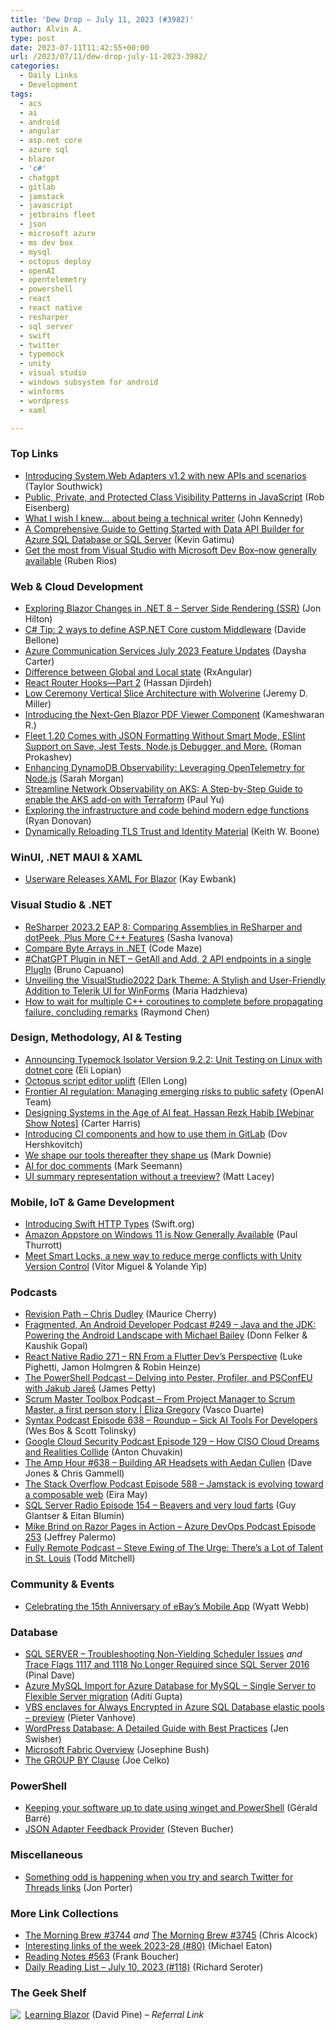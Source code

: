 ```yaml
---
title: 'Dew Drop – July 11, 2023 (#3982)'
author: Alvin A.
type: post
date: 2023-07-11T11:42:55+00:00
url: /2023/07/11/dew-drop-july-11-2023-3982/
categories:
  - Daily Links
  - Development
tags:
  - acs
  - ai
  - android
  - angular
  - asp.net core
  - azure sql
  - blazor
  - 'c#'
  - chatgpt
  - gitlab
  - jamstack
  - javascript
  - jetbrains fleet
  - json
  - microsoft azure
  - ms dev box
  - mysql
  - octopus deploy
  - openAI
  - opentelemetry
  - powershell
  - react
  - react native
  - resharper
  - sql server
  - swift
  - twitter
  - typemock
  - unity
  - visual studio
  - windows subsystem for android
  - winforms
  - wordpress
  - xaml

---
```

### <a name="top"></a>Top Links

  * <a href="https://devblogs.microsoft.com/dotnet/systemweb-adapters-1_2/" target="_blank" rel="noopener">Introducing System.Web Adapters v1.2 with new APIs and scenarios</a> (Taylor Southwick)
  * <a href="https://eisenbergeffect.medium.com/public-private-and-protected-class-visibility-patterns-in-javascript-a23a29229430?source=rss-257e6cfa66b3------2" target="_blank" rel="noopener">Public, Private, and Protected Class Visibility Patterns in JavaScript</a> (Rob Eisenberg)
  * <a href="http://www.youtube.com/watch?v=M4g2gHbUASM" target="_blank" rel="noopener">What I wish I knew&#8230; about being a technical writer</a> (John Kennedy)
  * <a href="https://techcommunity.microsoft.com/t5/educator-developer-blog/a-comprehensive-guide-to-getting-started-with-data-api-builder/ba-p/3865890?wt.mc_id=studentamb_225706" target="_blank" rel="noopener">A Comprehensive Guide to Getting Started with Data API Builder for Azure SQL Database or SQL Server</a> (Kevin Gatimu)
  * <a href="https://devblogs.microsoft.com/visualstudio/get-the-most-from-visual-studio-with-microsoft-dev-box-now-generally-available/" target="_blank" rel="noopener">Get the most from Visual Studio with Microsoft Dev Box–now generally available</a> (Ruben Rios)



### <a name="web"></a>Web & Cloud Development

  * <a href="https://jonhilton.net/blazor-ssr/" target="_blank" rel="noopener">Exploring Blazor Changes in .NET 8 &#8211; Server Side Rendering (SSR)</a> (Jon Hilton)
  * <a href="https://www.code4it.dev/csharptips/custom-middleware/" target="_blank" rel="noopener">C# Tip: 2 ways to define ASP.NET Core custom Middleware</a> (Davide Bellone)
  * <a href="https://techcommunity.microsoft.com/t5/azure-communication-services/azure-communication-services-july-2023-feature-updates/ba-p/3869978" target="_blank" rel="noopener">Azure Communication Services July 2023 Feature Updates</a> (Daysha Carter)
  * <a href="https://www.rx-angular.io/docs/state/recipes/determine-state-type" target="_blank" rel="noopener">Difference between Global and Local state</a> (RxAngular)
  * <a href="https://www.telerik.com/blogs/react-router-hooks-part-2" target="_blank" rel="noopener">React Router Hooks—Part 2</a> (Hassan Djirdeh)
  * <a href="https://jeremydmiller.com/2023/07/10/low-ceremony-vertical-slice-architecture-with-wolverine/" target="_blank" rel="noopener">Low Ceremony Vertical Slice Architecture with Wolverine</a> (Jeremy D. Miller)
  * <a href="https://www.syncfusion.com/blogs/post/next-gen-blazor-pdf-viewer.aspx?utm_source=alvinashcraft&utm_medium=email&utm_campaign=alvinashcraft_blog_edmjul23" target="_blank" rel="noopener">Introducing the Next-Gen Blazor PDF Viewer Component</a> (Kameshwaran R.)
  * <a href="https://blog.jetbrains.com/fleet/2023/07/fleet-1-20-comes-with-json-formatting-without-smart-mode-eslint-support-on-save-jest-tests-node-js-debugger-and-more/" target="_blank" rel="noopener">Fleet 1.20 Comes with JSON Formatting Without Smart Mode, ESlint Support on Save, Jest Tests, Node.js Debugger, and More.</a> (Roman Prokashev)
  * <a href="https://www.dotnetcurry.com/ShowArticle.aspx?ID=1602" target="_blank" rel="noopener">Enhancing DynamoDB Observability: Leveraging OpenTelemetry for Node.js</a> (Sarah Morgan)
  * <a href="https://paulyu.dev/article/streamline-network-observability-aks-addon-terraform-guide/" target="_blank" rel="noopener">Streamline Network Observability on AKS: A Step-by-Step Guide to enable the AKS add-on with Terraform</a> (Paul Yu)
  * <a href="https://stackoverflow.blog/2023/07/10/exploring-the-infrastructure-and-code-behind-modern-edge-functions/" target="_blank" rel="noopener">Exploring the infrastructure and code behind modern edge functions</a> (Ryan Donovan)
  * <a href="http://motorcycleguy.blogspot.com/2023/07/dynamically-reloading-tls-trust-and.html" target="_blank" rel="noopener">Dynamically Reloading TLS Trust and Identity Material</a> (Keith W. Boone)



### <a name="silverlight"></a>WinUI, .NET MAUI & XAML

  * <a href="http://www.i-programmer.info/news/89-net/16439-userware-releases-xaml-for-blazor.html" target="_blank" rel="noopener">Userware Releases XAML For Blazor</a> (Kay Ewbank)



### <a name="dotnet"></a>Visual Studio & .NET

  * <a href="https://blog.jetbrains.com/dotnet/2023/07/10/resharper-2023-2-eap-8/" target="_blank" rel="noopener">ReSharper 2023.2 EAP 8: Comparing Assemblies in ReSharper and dotPeek, Plus More C++ Features</a> (Sasha Ivanova)
  * <a href="https://code-maze.com/dotnet-compare-byte-arrays/" target="_blank" rel="noopener">Compare Byte Arrays in .NET</a> (Code Maze)
  *  <a href="https://dev.to/azure/chatgpt-plugin-in-net-getall-and-add-2-api-endpoints-in-a-single-plugin-j08" target="_blank" rel="noopener">#ChatGPT Plugin in NET – GetAll and Add, 2 API endpoints in a single PlugIn</a> (Bruno Capuano)
  * <a href="https://www.telerik.com/blogs/unveiling-visualstudio2022-dark-theme-stylish-user-friendly-addition-telerik-ui-winforms" target="_blank" rel="noopener">Unveiling the VisualStudio2022 Dark Theme: A Stylish and User-Friendly Addition to Telerik UI for WinForms</a> (Maria Hadzhieva)
  * <a href="https://devblogs.microsoft.com/oldnewthing/20230710-00/?p=108405" target="_blank" rel="noopener">How to wait for multiple C++ coroutines to complete before propagating failure, concluding remarks</a> (Raymond Chen)



### <a name="design"></a>Design, Methodology, AI & Testing

  * <a href="https://www.typemock.com/announcing-typemock-isolator-version-9-2-2-unit-testing-on-linux-with-dotnet-core/" target="_blank" rel="noopener">Announcing Typemock Isolator Version 9.2.2: Unit Testing on Linux with dotnet core</a> (Eli Lopian)
  * <a href="https://octopus.com/blog/script-editor-uplift" target="_blank" rel="noopener">Octopus script editor uplift</a> (Ellen Long)
  * <a href="https://openai.com/research/frontier-ai-regulation" target="_blank" rel="noopener">Frontier AI regulation: Managing emerging risks to public safety</a> (OpenAI Team)
  * <a href="https://www.syncfusion.com/blogs/post/designing-systems-in-age-of-ai.aspx?utm_source=alvinashcraft&utm_medium=email&utm_campaign=alvinashcraft_blog_edmjul23" target="_blank" rel="noopener">Designing Systems in the Age of AI feat. Hassan Rezk Habib [Webinar Show Notes]</a> (Carter Harris)
  * <a href="https://about.gitlab.com/blog/2023/07/10/introducing-ci-components/" target="_blank" rel="noopener">Introducing CI components and how to use them in GitLab</a> (Dov Hershkovitch)
  * <a href="https://www.poppastring.com/blog/we-shape-our-tools-thereafter-they-shape-us" target="_blank" rel="noopener">We shape our tools thereafter they shape us</a> (Mark Downie)
  * <a href="https://blog.ploeh.dk/2023/07/10/ai-for-doc-comments/" target="_blank" rel="noopener">AI for doc comments</a> (Mark Seemann)
  * <a href="https://www.mrlacey.com/2023/07/ui-summary-representation-without.html" target="_blank" rel="noopener">UI summary representation without a treeview?</a> (Matt Lacey)



### <a name="mobile"></a>Mobile, IoT & Game Development

  * <a href="https://swift.org/blog/introducing-swift-http-types/" target="_blank" rel="noopener">Introducing Swift HTTP Types</a> (Swift.org)
  * <a href="https://www.thurrott.com/windows/windows-11/285458/amazon-appstore-on-windows-11-is-now-generally-available" target="_blank" rel="noopener">Amazon Appstore on Windows 11 is Now Generally Available</a> (Paul Thurrott)
  * <a href="https://blog.unity.com/engine-platform/unity-version-control-smart-locks" target="_blank" rel="noopener">Meet Smart Locks, a new way to reduce merge conflicts with Unity Version Control</a> (Vítor Miguel & Yolande Yip)



### <a name="podcasts"></a>Podcasts

  * <a href="https://revisionpath.com/chris-dudley" target="_blank" rel="noopener">Revision Path &#8211; Chris Dudley</a> (Maurice Cherry)
  * <a href="https://fragmentedpodcast.com/episodes/249-java-and-the-jdk-powering-the-android-landscape-with-michael-bailey/" target="_blank" rel="noopener">Fragmented, An Android Developer Podcast #249 &#8211; Java and the JDK: Powering the Android Landscape with Michael Bailey</a> (Donn Felker & Kaushik Gopal)
  * <a href="https://reactnativeradio.com/episodes/rnr-271-rn-from-a-flutter-devs-perspective" target="_blank" rel="noopener">React Native Radio 271 &#8211; RN From a Flutter Dev&#8217;s Perspective</a> (Luke Pighetti, Jamon Holmgren & Robin Heinze)
  * <a href="https://powershell.org/2023/07/the-powershell-podcast-delving-into-pester-profiler-and-psconfeu-with-jakub-jares/" target="_blank" rel="noopener">The PowerShell Podcast &#8211; Delving into Pester, Profiler, and PSConfEU with Jakub Jareš</a> (James Petty)
  * <a href="https://scrummastertoolbox.libsyn.com/from-project-manager-to-scrum-master-a-first-person-story-eliza-gregory" target="_blank" rel="noopener">Scrum Master Toolbox Podcast &#8211; From Project Manager to Scrum Master, a first person story | Eliza Gregory</a> (Vasco Duarte)
  * <a href="https://syntax.fm/show/638/roundup-sick-ai-tools-for-developers" target="_blank" rel="noopener">Syntax Podcast Episode 638 &#8211; Roundup &#8211; Sick AI Tools For Developers</a> (Wes Bos & Scott Tolinsky)
  * <a href="https://cloudsecuritypodcast.libsyn.com/ep129-how-ciso-cloud-dreams-and-realities-collide" target="_blank" rel="noopener">Google Cloud Security Podcast Episode 129 &#8211; How CISO Cloud Dreams and Realities Collide</a> (Anton Chuvakin)
  * <a href="https://theamphour.com/638-building-ar-headsets-with-aedan-cullen/?utm_source=rss&utm_medium=rss&utm_campaign=638-building-ar-headsets-with-aedan-cullen" target="_blank" rel="noopener">The Amp Hour #638 – Building AR Headsets with Aedan Cullen</a> (Dave Jones & Chris Gammell)
  * <a href="https://stackoverflow.blog/2023/07/11/jamstack-is-evolving-toward-a-composable-web-ep-588/" target="_blank" rel="noopener">The Stack Overflow Podcast Episode 588 &#8211; Jamstack is evolving toward a composable web</a> (Eira May)
  * <a href="http://sqlserverradio.com/episode-154-beavers-and-very-loud-farts" target="_blank" rel="noopener">SQL Server Radio Episode 154 &#8211; Beavers and very loud farts</a> (Guy Glantser & Eitan Blumin)
  * <a href="http://feed.azuredevops.show/mike-brind-on-razor-pages-in-action-episode-253" target="_blank" rel="noopener">Mike Brind on Razor Pages in Action &#8211; Azure DevOps Podcast Episode 253</a> (Jeffrey Palermo)
  * <a href="https://codewriteplay.com/2023/07/10/steve-ewing-of-the-urge-theres-a-lot-of-talent-in-st-louis/" target="_blank" rel="noopener">Fully Remote Podcast &#8211; Steve Ewing of The Urge: There’s a Lot of Talent in St. Louis</a> (Todd Mitchell)



### <a name="events"></a>Community & Events

  * <a href="https://tech.ebayinc.com/engineering/celebrating-the-15th-anniversary-of-ebays-mobile-app/" target="_blank" rel="noopener">Celebrating the 15th Anniversary of eBay’s Mobile App</a> (Wyatt Webb)



### <a name="sql"></a>Database

  * <a href="https://blog.sqlauthority.com/2023/07/10/sql-server-troubleshooting-non-yielding-scheduler-issues/?utm_source=rss&utm_medium=rss&utm_campaign=sql-server-troubleshooting-non-yielding-scheduler-issues" target="_blank" rel="noopener">SQL SERVER – Troubleshooting Non-Yielding Scheduler Issues</a> _and_ <a href="https://blog.sqlauthority.com/2023/07/11/trace-flags-1117-and-1118-no-longer-required-since-sql-server-2016/?utm_source=rss&utm_medium=rss&utm_campaign=trace-flags-1117-and-1118-no-longer-required-since-sql-server-2016" target="_blank" rel="noopener">Trace Flags 1117 and 1118 No Longer Required since SQL Server 2016</a> (Pinal Dave)
  * <a href="https://techcommunity.microsoft.com/t5/azure-database-for-mysql-blog/azure-mysql-import-for-azure-database-for-mysql-single-server-to/ba-p/3864582" target="_blank" rel="noopener">Azure MySQL Import for Azure Database for MySQL &#8211; Single Server to Flexible Server migration</a> (Aditi Gupta)
  * <a href="https://techcommunity.microsoft.com/t5/azure-sql-blog/vbs-enclaves-for-always-encrypted-in-azure-sql-database-elastic/ba-p/3864012" target="_blank" rel="noopener">VBS enclaves for Always Encrypted in Azure SQL Database elastic pools – preview</a> (Pieter Vanhove)
  * <a href="https://jetpack.com/blog/wordpress-database/" target="_blank" rel="noopener">WordPress Database: A Detailed Guide with Best Practices</a> (Jen Swisher)
  * <a href="https://sqlkitty.com/microsoft-fabric-overview/" target="_blank" rel="noopener">Microsoft Fabric Overview</a> (Josephine Bush)
  * <a href="https://www.red-gate.com/simple-talk/databases/theory-and-design/the-group-by-clause/" target="_blank" rel="noopener">The GROUP BY Clause</a> (Joe Celko)



### <a name="ps"></a>PowerShell

  * <a href="https://www.meziantou.net/keeping-your-software-up-to-date-using-winget-and-powershell.htm?utm_medium=social&utm_source=syndication" target="_blank" rel="noopener">Keeping your software up to date using winget and PowerShell</a> (Gérald Barré)
  * <a href="https://devblogs.microsoft.com/powershell/json-adapter-feedback-provider/" target="_blank" rel="noopener">JSON Adapter Feedback Provider</a> (Steven Bucher)



### <a name="misc"></a>Miscellaneous

  * <a href="https://www.theverge.com/2023/7/11/23790834/twitter-search-for-threads-urls-broken-zero-results" target="_blank" rel="noopener">Something odd is happening when you try and search Twitter for Threads links</a> (Jon Porter)



### <a name="links"></a>More Link Collections

  * <a href="https://blog.cwa.me.uk/2023/07/10/the-morning-brew-3744/" target="_blank" rel="noopener">The Morning Brew #3744</a> _and_ <a href="https://blog.cwa.me.uk/2023/07/11/the-morning-brew-3745/" target="_blank" rel="noopener">The Morning Brew #3745</a> (Chris Alcock)
  * <a href="https://samestuffdifferentday.net/2023/07/10/Interesting-links-of-the-week-2023-28/" target="_blank" rel="noopener">Interesting links of the week 2023-28 (#80)</a> (Michael Eaton)
  * <a href="https://www.frankysnotes.com/2023/07/reading-notes-563.html" target="_blank" rel="noopener">Reading Notes #563</a> (Frank Boucher)
  * <a href="https://seroter.com/2023/07/10/daily-reading-list-july-10-2023-118/" target="_blank" rel="noopener">Daily Reading List – July 10, 2023 (#118)</a> (Richard Seroter)



### <a name="shelf"></a>The Geek Shelf

<a href="https://www.amazon.com/dp/1098113241/?tag=amavin-20" target="_blank" rel="noopener"><img decoding="async" align="left" style="border: 0px currentcolor; border-image: none; float: left; display: inline; background-image: none;" src="https://m.media-amazon.com/images/I/41zV1ynVC3L._SS135_.jpg" border="0" /></a>&nbsp;<a href="https://www.amazon.com/dp/1098113241/?tag=amavin-20" target="_blank" rel="noopener">Learning Blazor</a> (David Pine) _&#8211; Referral Link_